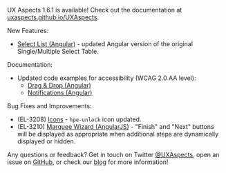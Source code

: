 UX Aspects 1.6.1 is available! Check out the documentation at [uxaspects.github.io/UXAspects](https://uxaspects.github.io/UXAspects).

New Features:
* [Select List (Angular)](https://uxaspects.github.io/UXAspects/#/components/select#select-list) - updated Angular version of the original Single/Multiple Select Table.

Documentation:
* Updated code examples for accessibility (WCAG 2.0 AA level):
    * [Drag & Drop (Angular)](https://uxaspects.github.io/UXAspects/#/components/drag-and-drop)
    * [Notifications (Angular)](https://uxaspects.github.io/UXAspects/#/components/notifications#notifications)

Bug Fixes and Improvements:
* (EL-3208) [Icons](https://uxaspects.github.io/UXAspects/#/css/icons#ux-icons) - `hpe-unlock` icon updated.
* (EL-3210) [Marquee Wizard (AngularJS)](https://uxaspects.github.io/UXAspects/#/components/wizard#marquee-wizard-ng1) - "Finish" and "Next" buttons will be displayed as appropriate when additional steps are dynamically displayed or hidden.

Any questions or feedback? Get in touch on Twitter [@UXAspects](https://twitter.com/UXAspects), open an issue on [GitHub](https://github.com/UXAspects/UXAspects/issues), or check our [blog](https://uxaspects.github.io/UXAspects/#/blog) for more information!
